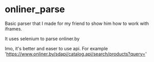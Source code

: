 # onliner_parse
Basic parser that I made for my friend to show him how to work with iframes.

It uses selenium to parse onliner.by

Imo, it's better and easer to use api. For example 'https://www.onliner.by/sdapi/catalog.api/search/products?query='
